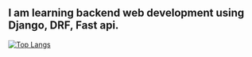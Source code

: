 ## I am learning backend web development using Django, DRF, Fast api.

[![Top Langs](https://github-readme-stats.vercel.app/api/top-langs/?username=LedxDeliveryFlopp&size_weight=0.5&count_weight=0.5)](https://github.com/anuraghazra/github-readme-stats)


